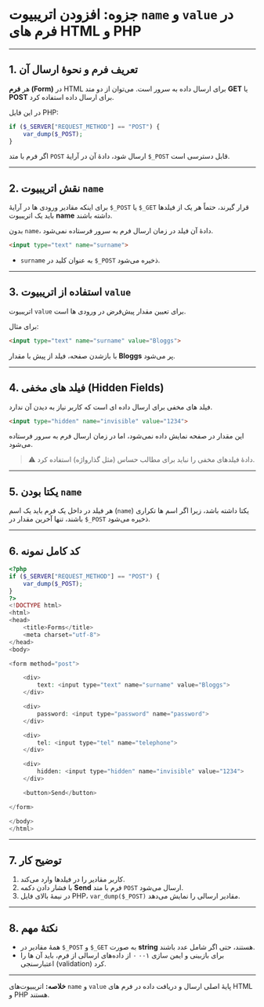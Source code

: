 # جزوه: افزودن اتریبیوت `name` و `value` در فرم های HTML و PHP

---

## 1. تعریف فرم و نحوهٔ ارسال آن

هر **فرم (Form)** در HTML برای ارسال داده به سرور است. می‌توان از دو متد **GET** یا **POST** برای ارسال داده استفاده کرد.

در این فایل PHP:

```php
if ($_SERVER["REQUEST_METHOD"] == "POST") {
    var_dump($_POST);
}
```

اگر فرم با متد `POST` ارسال شود، دادهٔ آن در آرایهٔ `$_POST` قابل دسترسی است.

---

## 2. نقش اتریبیوت `name`

برای اینکه مقادیر ورودی ها در آرایهٔ `$_POST` یا `$_GET` قرار گیرند، حتماً هر یک از فیلدها باید یک اتریبیوت **name** داشته باشند.

بدون `name`، دادهٔ آن فیلد در زمان ارسال فرم به سرور فرستاده نمی‌شود.

```html
<input type="text" name="surname">
```

* `surname` به عنوان کلید در `$_POST` ذخیره می‌شود.

---

## 3. استفاده از اتریبیوت `value`

اتریبیوت `value` برای تعیین مقدار پیش‌فرض در ورودی ها است.

برای مثال:

```html
<input type="text" name="surname" value="Bloggs">
```

با بازشدن صفحه، فیلد از پیش با مقدار **Bloggs** پر می‌شود.

---

## 4. فیلد های مخفی (Hidden Fields)

فیلد های مخفی برای ارسال داده ای است که کاربر نیاز به دیدن آن ندارد.

```html
<input type="hidden" name="invisible" value="1234">
```

این مقدار در صفحه نمایش داده نمی‌شود، اما در زمان ارسال فرم به سرور فرستاده می‌شود.

> ⚠️ دادهٔ فیلدهای مخفی را نباید برای مطالب حساس (مثل گذارواژه) استفاده کرد.

---

## 5. یکتا بودن `name`

هر فیلد در داخل یک فرم باید یک اسم (`name`) یکتا داشته باشد، زیرا اگر اسم ها تکراری باشند، تنها آخرین مقدار در `$_POST` ذخیره می‌شود.

---

## 6. کد کامل نمونه

```php
<?php
if ($_SERVER["REQUEST_METHOD"] == "POST") {
    var_dump($_POST);
}
?>
<!DOCTYPE html>
<html>
<head>
    <title>Forms</title>
    <meta charset="utf-8">
</head>
<body>

<form method="post">

    <div>
        text: <input type="text" name="surname" value="Bloggs">
    </div>

    <div>
        password: <input type="password" name="password">
    </div>

    <div>
        tel: <input type="tel" name="telephone">
    </div>

    <div>
        hidden: <input type="hidden" name="invisible" value="1234">
    </div>

    <button>Send</button>

</form>

</body>
</html>
```

---

## 7. توضیح کار

1. کاربر مقادیر را در فیلدها وارد می‌کند.
2. با فشار دادن دکمه **Send** فرم با متد `POST` ارسال می‌شود.
3. در نیمهٔ بالای فایل PHP، `var_dump($_POST)` مقادیر ارسالی را نمایش می‌دهد.

---

## 8. نکتهٔ مهم

* همهٔ مقادیر در `$_POST` و `$_GET` به صورت **string** هستند، حتی اگر شامل عدد باشند.
* برای بازبینی و ایمن سازی ۰۰۱ ۰ از داده‌های ارسالی از فرم، باید آن ها را اعتبارسنجی (validation) کرد.

---

**خلاصه:**
اتریبیوت‌های `name` و `value` پایهٔ اصلی ارسال و دریافت داده در فرم های HTML و PHP هستند.
